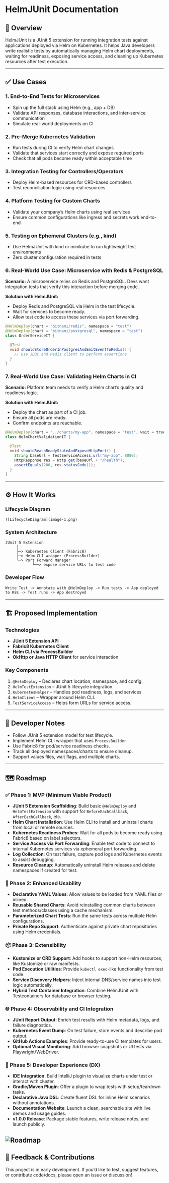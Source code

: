 # HelmJUnit Documentation

## 📘 Overview

HelmJUnit is a JUnit 5 extension for running integration tests against applications deployed via Helm on Kubernetes. It helps Java developers write realistic tests by automatically managing Helm chart deployments, waiting for readiness, exposing service access, and cleaning up Kubernetes resources after test execution.

---

## ✅ Use Cases

### 1. **End-to-End Tests for Microservices**

* Spin up the full stack using Helm (e.g., app + DB)
* Validate API responses, database interactions, and inter-service communication
* Simulate real-world deployments on CI

### 2. **Pre-Merge Kubernetes Validation**

* Run tests during CI to verify Helm chart changes
* Validate that services start correctly and expose required ports
* Check that all pods become ready within acceptable time

### 3. **Integration Testing for Controllers/Operators**

* Deploy Helm-based resources for CRD-based controllers
* Test reconciliation logic using real resources

### 4. **Platform Testing for Custom Charts**

* Validate your company’s Helm charts using real services
* Ensure common configurations like ingress and secrets work end-to-end

### 5. **Testing on Ephemeral Clusters (e.g., kind)**

* Use HelmJUnit with kind or minikube to run lightweight test environments
* Zero cluster configuration required in tests

### 6. **Real-World Use Case: Microservice with Redis & PostgreSQL**

**Scenario:** A microservice relies on Redis and PostgreSQL. Devs want integration tests that verify this interaction before merging code.

**Solution with HelmJUnit:**

* Deploy Redis and PostgreSQL via Helm in the test lifecycle.
* Wait for services to become ready.
* Allow test code to access these services via port forwarding.

```java
@HelmDeploy(chart = "bitnami/redis", namespace = "test")
@HelmDeploy(chart = "bitnami/postgresql", namespace = "test")
class OrderServiceIT {

  @Test
  void shouldStoreOrderInPostgresAndEmitEventToRedis() {
    // Use JDBC and Redis client to perform assertions
  }
}
```

### 7. **Real-World Use Case: Validating Helm Charts in CI**

**Scenario:** Platform team needs to verify a Helm chart’s quality and readiness logic.

**Solution with HelmJUnit:**

* Deploy the chart as part of a CI job.
* Ensure all pods are ready.
* Confirm endpoints are reachable.

```java
@HelmDeploy(chart = "../charts/my-app", namespace = "test", wait = true)
class HelmChartValidationIT {

  @Test
  void shouldReachReadyStateAndExposeHttpPort() {
    String baseUrl = TestServiceAccess.url("my-app", 8080);
    HttpResponse res = Http.get(baseUrl + "/health");
    assertEquals(200, res.statusCode());
  }
}
```

---

## ⚙️ How It Works

### Lifecycle Diagram

```
![LifecycleDiagram](image-1.png)
```

### System Architecture

```
JUnit 5 Extension
     │
     ├─> Kubernetes Client (Fabric8)
     ├─> Helm CLI wrapper (ProcessBuilder)
     └─> Port Forward Manager
            └──> expose service URLs to test code
```

### Developer Flow

```
Write Test -> Annotate with @HelmDeploy -> Run tests -> App deployed to K8s -> Test runs -> App destroyed
```

---

## 🏗️ Proposed Implementation

### Technologies

* **JUnit 5 Extension API**
* **Fabric8 Kubernetes Client**
* **Helm CLI via ProcessBuilder**
* **OkHttp or Java HTTP Client** for service interaction

### Key Components

1. `@HelmDeploy` – Declares chart location, namespace, and config.
2. `HelmTestExtension` – JUnit 5 lifecycle integration.
3. `KubernetesHelper` – Handles pod readiness, logs, and services.
4. `HelmClient` – Wrapper around Helm CLI.
5. `TestServiceAccess` – Helps form URLs for service access.

---

## 📓 Developer Notes

* Follow JUnit 5 extension model for test lifecycle.
* Implement Helm CLI wrapper that uses `ProcessBuilder`.
* Use Fabric8 for pod/service readiness checks.
* Track all deployed namespaces/charts to ensure cleanup.
* Support values files, wait flags, and multiple charts.

---

## 🗺️ Roadmap

### ✅ Phase 1: MVP (Minimum Viable Product)

* **JUnit 5 Extension Scaffolding**: Build basic `@HelmDeploy` and `HelmTestExtension` with support for `BeforeEachCallback`, `AfterEachCallback`, etc.
* **Helm Chart Installation**: Use Helm CLI to install and uninstall charts from local or remote sources.
* **Kubernetes Readiness Probes**: Wait for all pods to become ready using Fabric8 based on label selectors.
* **Service Access via Port Forwarding**: Enable test code to connect to internal Kubernetes services via ephemeral port forwarding.
* **Log Collection**: On test failure, capture pod logs and Kubernetes events to assist debugging.
* **Resource Cleanup**: Automatically uninstall Helm releases and delete namespaces if created for test.

### 🔄 Phase 2: Enhanced Usability

* **Declarative YAML Values**: Allow values to be loaded from YAML files or inlined.
* **Reusable Shared Charts**: Avoid reinstalling common charts between test methods/classes using a cache mechanism.
* **Parameterized Chart Tests**: Run the same tests across multiple Helm configurations.
* **Private Repo Support**: Authenticate against private chart repositories using Helm credentials.

### 📦 Phase 3: Extensibility

* **Kustomize or CRD Support**: Add hooks to support non-Helm resources, like Kustomize or raw manifests.
* **Pod Execution Utilities**: Provide `kubectl exec`-like functionality from test code.
* **Service Discovery Helpers**: Inject internal DNS/service names into test logic automatically.
* **Hybrid Test Container Integration**: Combine HelmJUnit with Testcontainers for database or browser testing.

### 🌐 Phase 4: Observability and CI Integration

* **JUnit Report Output**: Enrich test results with Helm metadata, logs, and failure diagnostics.
* **Kubernetes Event Dump**: On test failure, store events and describe pod output.
* **GitHub Actions Examples**: Provide ready-to-use CI templates for users.
* **Optional Visual Monitoring**: Add browser snapshots or UI tests via Playwright/WebDriver.

### 🚀 Phase 5: Developer Experience (DX)

* **IDE Integration**: Build IntelliJ plugin to visualize charts under test or interact with cluster.
* **Gradle/Maven Plugin**: Offer a plugin to wrap tests with setup/teardown tasks.
* **Declarative Java DSL**: Create fluent DSL for inline Helm scenarios without annotations.
* **Documentation Website**: Launch a clean, searchable site with live demos and usage guides.
* **v1.0.0 Release**: Package stable features, write release notes, and launch publicly.

![Roadmap](image.png)
---

## 📣 Feedback & Contributions

This project is in early development. If you’d like to test, suggest features, or contribute code/docs, please open an issue or discussion!
